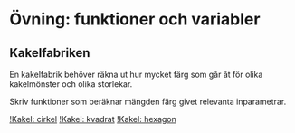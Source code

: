 # Övning: funktioner och variabler

## Kakelfabriken

En kakelfabrik behöver räkna ut hur mycket färg som går åt för olika 
kakelmönster och olika storlekar.

Skriv funktioner som beräknar mängden färg givet relevanta inparametrar.

[!Kakel: cirkel](https://github.com/dbosk/intropy/raw/functions-first/modules/variables/fig/kakel1.png)
[!Kakel: kvadrat](https://github.com/dbosk/intropy/raw/functions-first/modules/variables/fig/kakel2.png)
[!Kakel: hexagon](https://github.com/dbosk/intropy/raw/functions-first/modules/variables/fig/kakel3.png)
